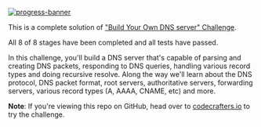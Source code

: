 [![progress-banner](https://backend.codecrafters.io/progress/dns-server/2436897b-7138-4a4b-8de7-e7d677dd3c66)](https://app.codecrafters.io/users/codecrafters-bot?r=2qF)

This is a complete solution of
["Build Your Own DNS server" Challenge](https://app.codecrafters.io/courses/dns-server/overview).

All 8 of 8 stages have been completed and all tests have passed.

In this challenge, you'll build a DNS server that's capable of parsing and
creating DNS packets, responding to DNS queries, handling various record types
and doing recursive resolve. Along the way we'll learn about the DNS protocol,
DNS packet format, root servers, authoritative servers, forwarding servers,
various record types (A, AAAA, CNAME, etc) and more.

**Note**: If you're viewing this repo on GitHub, head over to
[codecrafters.io](https://codecrafters.io) to try the challenge.
